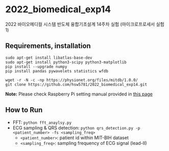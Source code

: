 # 2022_biomedical_exp14
2022 바이오메디컬 시스템 반도체 융합기초설계 14주차 실험 (마이크로프로세서 실험1)

## Requirements, installation
```
sudo apt-get install libatlas-base-dev
sudo apt-get install python3-scipy python3-matplotlib
pip install --upgrade numpy
pip install pandas pywavelets statistics wfdb

wget -r -N -c -np https://physionet.org/files/mitdb/1.0.0/
git clone https://github.com/hsw5781/2022_biomedical_exp14.git
```
**Note:** Please check Raspberry Pi setting manual provided in [this page](https://www.notion.so/seungwoo-hong/Raspberry-Pi-ver-221117-4af98121fb94487a8fa9df09bc6f6b91)

## How to Run
* FFT: `python fft_anaylsy.py`
* ECG sampling & QRS detection: `python qrs_detection.py -p <patient_number> -fs <sampling_freq>`
  * `<patient_number>`: patient id within MIT-BIH dataset
  * `<sampling_freq>`: sampling frequency of ECG signal (lead-II)
